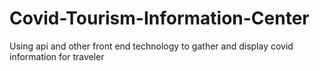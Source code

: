 # Covid-Tourism-Information-Center
Using api and other front end technology to gather and display covid information for traveler
